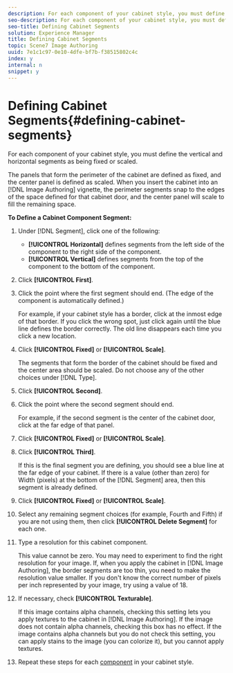 ```yaml
---
description: For each component of your cabinet style, you must define the vertical and horizontal segments as being fixed or scaled.
seo-description: For each component of your cabinet style, you must define the vertical and horizontal segments as being fixed or scaled.
seo-title: Defining Cabinet Segments
solution: Experience Manager
title: Defining Cabinet Segments
topic: Scene7 Image Authoring
uuid: 7e1c1c97-0e10-4dfe-bf7b-f38515802c4c
index: y
internal: n
snippet: y
---
```


# Defining Cabinet Segments{#defining-cabinet-segments}

For each component of your cabinet style, you must define the vertical and horizontal segments as being fixed or scaled.

The panels that form the perimeter of the cabinet are defined as fixed, and the center panel is defined as scaled. When you insert the cabinet into an [!DNL Image Authoring] vignette, the perimeter segments snap to the edges of the space defined for that cabinet door, and the center panel will scale to fill the remaining space.

**To Define a Cabinet Component Segment:** 

1. Under [!DNL Segment], click one of the following:

    * **[!UICONTROL Horizontal]** defines segments from the left side of the component to the right side of the component. 
    * **[!UICONTROL Vertical]** defines segments from the top of the component to the bottom of the component.

1. Click **[!UICONTROL First]**.
1. Click the point where the first segment should end. (The edge of the component is automatically defined.)

   For example, if your cabinet style has a border, click at the inmost edge of that border. If you click the wrong spot, just click again until the blue line defines the border correctly. The old line disappears each time you click a new location. 

1. Click **[!UICONTROL Fixed]** or **[!UICONTROL Scale]**.

   The segments that form the border of the cabinet should be fixed and the center area should be scaled. Do not choose any of the other choices under [!DNL Type]. 

1. Click **[!UICONTROL Second]**.
1. Click the point where the second segment should end.

   For example, if the second segment is the center of the cabinet door, click at the far edge of that panel. 

1. Click **[!UICONTROL Fixed]** or **[!UICONTROL Scale]**.
1. Click **[!UICONTROL Third]**.

   If this is the final segment you are defining, you should see a blue line at the far edge of your cabinet. If there is a value (other than zero) for Width (pixels) at the bottom of the [!DNL Segment] area, then this segment is already defined. 

1. Click **[!UICONTROL Fixed]** or **[!UICONTROL Scale]**.
1. Select any remaining segment choices (for example, Fourth and Fifth) if you are not using them, then click **[!UICONTROL Delete Segment]** for each one.
1. Type a resolution for this cabinet component.

   This value cannot be zero. You may need to experiment to find the right resolution for your image. If, when you apply the cabinet in [!DNL Image Authoring], the border segments are too thin, you need to make the resolution value smaller. If you don't know the correct number of pixels per inch represented by your image, try using a value of 18. 

1. If necessary, check **[!UICONTROL Texturable]**.

   If this image contains alpha channels, checking this setting lets you apply textures to the cabinet in [!DNL Image Authoring]. If the image does not contain alpha channels, checking this box has no effect. If the image contains alpha channels but you do not check this setting, you can apply stains to the image (you can colorize it), but you cannot apply textures. 

1. Repeat these steps for each [component](../../c-cat-about-cat/c-cat-creating-cabinet-files/t-cat-cabinet-comp.md#task-fcd047f1ea13431ea26de2f9d22ed81f) in your cabinet style.
